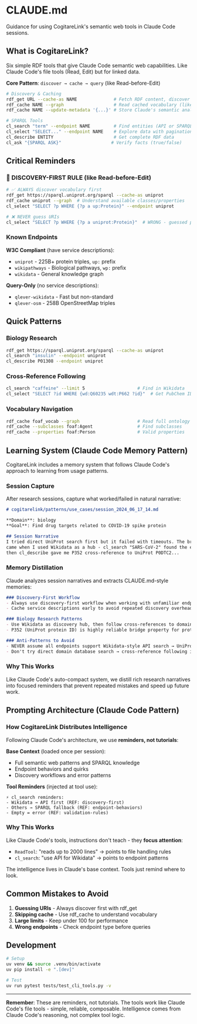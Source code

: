 # CLAUDE.md

Guidance for using CogitareLink's semantic web tools in Claude Code sessions.

## What is CogitareLink?

Six simple RDF tools that give Claude Code semantic web capabilities. Like Claude Code's file tools (Read, Edit) but for linked data.

**Core Pattern**: `discover → cache → query` (like Read-before-Edit)

```bash
# Discovery & Caching
rdf_get URL --cache-as NAME              # Fetch RDF content, discover vocabulary
rdf_cache NAME --graph                   # Read cached vocabulary (like ReadTool)
rdf_cache NAME --update-metadata '{...}' # Store Claude's semantic analysis

# SPARQL Tools  
cl_search "term" --endpoint NAME         # Find entities (API or SPARQL)
cl_select "SELECT..." --endpoint NAME    # Explore data with pagination
cl_describe ENTITY                       # Get complete RDF data
cl_ask "{SPARQL ASK}"                   # Verify facts (true/false)
```

## Critical Reminders

### 🚨 DISCOVERY-FIRST RULE (like Read-before-Edit)
```bash
# ✅ ALWAYS discover vocabulary first
rdf_get https://sparql.uniprot.org/sparql --cache-as uniprot
rdf_cache uniprot --graph  # Understand available classes/properties
cl_select "SELECT ?p WHERE {?p a up:Protein}" --endpoint uniprot

# ❌ NEVER guess URIs
cl_select "SELECT ?p WHERE {?p a uniprot:Protein}"  # WRONG - guessed prefix
```

### Known Endpoints

**W3C Compliant** (have service descriptions):
- `uniprot` - 225B+ protein triples, `up:` prefix
- `wikipathways` - Biological pathways, `wp:` prefix  
- `wikidata` - General knowledge graph

**Query-Only** (no service descriptions):
- `qlever-wikidata` - Fast but non-standard
- `qlever-osm` - 258B OpenStreetMap triples

## Quick Patterns

### Biology Research
```bash
rdf_get https://sparql.uniprot.org/sparql --cache-as uniprot
cl_search "insulin" --endpoint uniprot
cl_describe P01308 --endpoint uniprot
```

### Cross-Reference Following  
```bash
cl_search "caffeine" --limit 5                    # Find in Wikidata
cl_select "SELECT ?id WHERE {wd:Q60235 wdt:P662 ?id}"  # Get PubChem ID
```

### Vocabulary Navigation
```bash
rdf_cache foaf_vocab --graph                      # Read full ontology
rdf_cache --subclasses foaf:Agent                 # Find subclasses
rdf_cache --properties foaf:Person                # Valid properties
```

## Learning System (Claude Code Memory Pattern)

CogitareLink includes a memory system that follows Claude Code's approach to learning from usage patterns.

### Session Capture
After research sessions, capture what worked/failed in natural narrative:

```markdown
# cogitarelink/patterns/use_cases/session_2024_06_17_14.md

**Domain**: biology  
**Goal**: Find drug targets related to COVID-19 spike protein

## Session Narrative
I tried direct UniProt search first but it failed with timeouts. The breakthrough 
came when I used Wikidata as a hub - cl_search "SARS-CoV-2" found the entity, 
then cl_describe gave me P352 cross-reference to UniProt P0DTC2...
```

### Memory Distillation
Claude analyzes session narratives and extracts CLAUDE.md-style memories:

```markdown
### Discovery-First Workflow
- Always use discovery-first workflow when working with unfamiliar endpoints (prevents 403 errors)
- Cache service descriptions early to avoid repeated discovery overhead

### Biology Research Patterns  
- Use Wikidata as discovery hub, then follow cross-references to domain databases
- P352 (UniProt protein ID) is highly reliable bridge property for protein research

### Anti-Patterns to Avoid
- NEVER assume all endpoints support Wikidata-style API search → UniProt needs FILTER patterns
- Don't try direct domain database search → cross-reference following is more reliable
```

### Why This Works
Like Claude Code's auto-compact system, we distill rich research narratives into focused reminders that prevent repeated mistakes and speed up future work.

## Prompting Architecture (Claude Code Pattern)

### How CogitareLink Distributes Intelligence

Following Claude Code's architecture, we use **reminders, not tutorials**:

**Base Context** (loaded once per session):
- Full semantic web patterns and SPARQL knowledge
- Endpoint behaviors and quirks
- Discovery workflows and error patterns

**Tool Reminders** (injected at tool use):
```
⚡ cl_search reminders:
- Wikidata → API first (REF: discovery-first)
- Others → SPARQL fallback (REF: endpoint-behaviors)
- Empty = error (REF: validation-rules)
```

### Why This Works

Like Claude Code's tools, instructions don't teach - they **focus attention**:
- `ReadTool`: "reads up to 2000 lines" → points to file handling rules
- `cl_search`: "use API for Wikidata" → points to endpoint patterns

The intelligence lives in Claude's base context. Tools just remind where to look.

## Common Mistakes to Avoid

1. **Guessing URIs** - Always discover first with rdf_get
2. **Skipping cache** - Use rdf_cache to understand vocabulary  
3. **Large limits** - Keep under 100 for performance
4. **Wrong endpoints** - Check endpoint type before queries

## Development

```bash
# Setup
uv venv && source .venv/bin/activate
uv pip install -e ".[dev]"

# Test
uv run pytest tests/test_cli_tools.py -v
```

---

**Remember**: These are reminders, not tutorials. The tools work like Claude Code's file tools - simple, reliable, composable. Intelligence comes from Claude Code's reasoning, not complex tool logic.